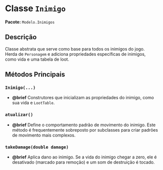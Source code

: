 # Classe `Inimigo`

**Pacote:** `Modelo.Inimigos`

## Descrição

Classe abstrata que serve como base para todos os inimigos do jogo. Herda de `Personagem` e adiciona propriedades específicas de inimigos, como vida e uma tabela de loot.

## Métodos Principais

### `Inimigo(...)`
*   **@brief** Construtores que inicializam as propriedades do inimigo, como sua vida e `LootTable`.

### `atualizar()`
*   **@brief** Define o comportamento padrão de movimento do inimigo. Este método é frequentemente sobreposto por subclasses para criar padrões de movimento mais complexos.

### `takeDamage(double damage)`
*   **@brief** Aplica dano ao inimigo. Se a vida do inimigo chegar a zero, ele é desativado (marcado para remoção) e um som de destruição é tocado.
